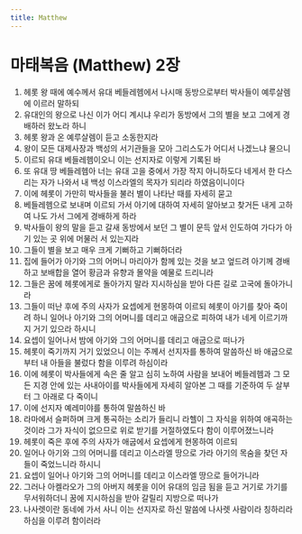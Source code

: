 ```yaml
---
title: Matthew
---
```


# 마태복음 (Matthew) 2장
1. 헤롯 왕 때에 예수께서 유대 베들레헴에서 나시매 동방으로부터 박사들이 예루살렘에 이르러 말하되
1. 유대인의 왕으로 나신 이가 어디 계시냐 우리가 동방에서 그의 별을 보고 그에게 경배하러 왔노라 하니
1. 헤롯 왕과 온 예루살렘이 듣고 소동한지라
1. 왕이 모든 대제사장과 백성의 서기관들을 모아 그리스도가 어디서 나겠느냐 물으니
1. 이르되 유대 베들레헴이오니 이는 선지자로 이렇게 기록된 바
1. 또 유대 땅 베들레헴아 너는 유대 고을 중에서 가장 작지 아니하도다 네게서 한 다스리는 자가 나와서 내 백성 이스라엘의 목자가 되리라 하였음이니이다
1. 이에 헤롯이 가만히 박사들을 불러 별이 나타난 때를 자세히 묻고
1. 베들레헴으로 보내며 이르되 가서 아기에 대하여 자세히 알아보고 찾거든 내게 고하여 나도 가서 그에게 경배하게 하라
1. 박사들이 왕의 말을 듣고 갈새 동방에서 보던 그 별이 문득 앞서 인도하여 가다가 아기 있는 곳 위에 머물러 서 있는지라
1. 그들이 별을 보고 매우 크게 기뻐하고 기뻐하더라
1. 집에 들어가 아기와 그의 어머니 마리아가 함께 있는 것을 보고 엎드려 아기께 경배하고 보배합을 열어 황금과 유향과 몰약을 예물로 드리니라
1. 그들은 꿈에 헤롯에게로 돌아가지 말라 지시하심을 받아 다른 길로 고국에 돌아가니라
1. 그들이 떠난 후에 주의 사자가 요셉에게 현몽하여 이르되 헤롯이 아기를 찾아 죽이려 하니 일어나 아기와 그의 어머니를 데리고 애굽으로 피하여 내가 네게 이르기까지 거기 있으라 하시니
1. 요셉이 일어나서 밤에 아기와 그의 어머니를 데리고 애굽으로 떠나가
1. 헤롯이 죽기까지 거기 있었으니 이는 주께서 선지자를 통하여 말씀하신 바 애굽으로부터 내 아들을 불렀다 함을 이루려 하심이라
1. 이에 헤롯이 박사들에게 속은 줄 알고 심히 노하여 사람을 보내어 베들레헴과 그 모든 지경 안에 있는 사내아이를 박사들에게 자세히 알아본 그 때를 기준하여 두 살부터 그 아래로 다 죽이니
1. 이에 선지자 예레미야를 통하여 말씀하신 바
1. 라마에서 슬퍼하며 크게 통곡하는 소리가 들리니 라헬이 그 자식을 위하여 애곡하는 것이라 그가 자식이 없으므로 위로 받기를 거절하였도다 함이 이루어졌느니라
1. 헤롯이 죽은 후에 주의 사자가 애굽에서 요셉에게 현몽하여 이르되
1. 일어나 아기와 그의 어머니를 데리고 이스라엘 땅으로 가라 아기의 목숨을 찾던 자들이 죽었느니라 하시니
1. 요셉이 일어나 아기와 그의 어머니를 데리고 이스라엘 땅으로 들어가니라
1. 그러나 아켈라오가 그의 아버지 헤롯을 이어 유대의 임금 됨을 듣고 거기로 가기를 무서워하더니 꿈에 지시하심을 받아 갈릴리 지방으로 떠나가
1. 나사렛이란 동네에 가서 사니 이는 선지자로 하신 말씀에 나사렛 사람이라 칭하리라 하심을 이루려 함이러라
